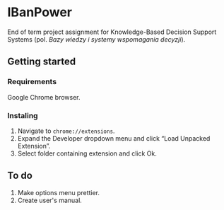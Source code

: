 # IBanPower
End of term project assignment for Knowledge-Based Decision Support Systems (pol. *Bazy wiedzy i systemy wspomagania decyzji*).

## Getting started

### Requirements
Google Chrome browser.
### Instaling
1. Navigate to `chrome://extensions`.
2. Expand the Developer dropdown menu and click “Load Unpacked Extension”.
3. Select folder containing extension and click Ok.


## To do

1. Make options menu prettier.
2. Create user's manual.
